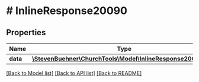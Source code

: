 # # InlineResponse20090

## Properties

Name | Type | Description | Notes
------------ | ------------- | ------------- | -------------
**data** | [**\StevenBuehner\ChurchTools\Model\InlineResponse20090Data**](InlineResponse20090Data.md) |  | [optional]

[[Back to Model list]](../../README.md#models) [[Back to API list]](../../README.md#endpoints) [[Back to README]](../../README.md)
